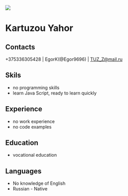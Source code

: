 ![](https://www.simplilearn.com/ice9/free_resources_article_thumb/what_is_image_Processing.jpg)
#  Kartuzou Yahor
## Contacts
  +375336305428 | EgorK(@Egor9696) | TUZ_Z@mail.ru
## Skils
+ no programming skills
+ learn Java Script, ready to learn quickly
## Experience
- no work experience
- no code examples
## Education
* vocational education
## Languages
+ No knowledge of English
+ Russian - Native
